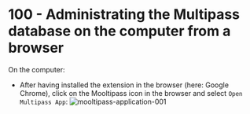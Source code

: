 # 100 - Administrating the Multipass database on the computer from a browser

On the computer:

- After having installed the extension in the browser (here: Google Chrome), click on the Mooltipass icon in the browser and select ```Open Multipass App```:
  ![mooltipass-application-001](https://github.com/user-attachments/assets/f1a42958-be1a-400f-845f-3df205a86cc9)
